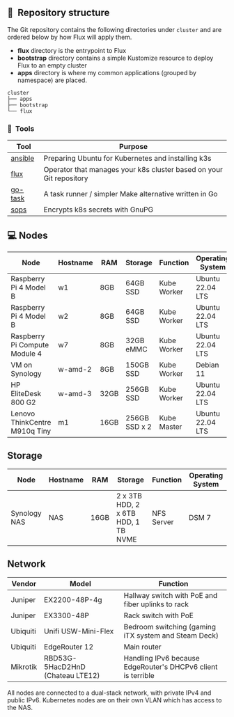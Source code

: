 ## :open_file_folder:&nbsp; Repository structure

The Git repository contains the following directories under `cluster` and are ordered below by how Flux will apply them.

- **flux** directory is the entrypoint to Flux
- **bootstrap** directory contains a simple Kustomize resource to deploy Flux to an empty cluster
- **apps** directory is where my common applications (grouped by namespace) are placed.

```
cluster
├── apps
├── bootstrap
└── flux
```

### :wrench:&nbsp; Tools

| Tool                                                               | Purpose                                                             |
|--------------------------------------------------------------------|---------------------------------------------------------------------|
| [ansible](https://www.ansible.com)                                 | Preparing Ubuntu for Kubernetes and installing k3s                  |
| [flux](https://toolkit.fluxcd.io/)                                 | Operator that manages your k8s cluster based on your Git repository |
| [go-task](https://github.com/go-task/task)                         | A task runner / simpler Make alternative written in Go              |
| [sops](https://github.com/mozilla/sops)                            | Encrypts k8s secrets with GnuPG                                     |


## 💻 Nodes
| Node                          | Hostname | RAM  | Storage       | Function    | Operating System |
|-------------------------------|----------|------|---------------|-------------|------------------|
| Raspberry Pi 4 Model B        | w1       | 8GB  | 64GB SSD      | Kube Worker | Ubuntu 22.04 LTS |
| Raspberry Pi 4 Model B        | w2       | 8GB  | 64GB SSD      | Kube Worker | Ubuntu 22.04 LTS |
| Raspberry Pi Compute Module 4 | w7       | 8GB  | 32GB eMMC     | Kube Worker | Ubuntu 22.04 LTS |
| VM on Synology                | w-amd-2  | 8GB  | 150GB SSD     | Kube Worker | Debian 11        |
| HP EliteDesk 800 G2           | w-amd-3  | 32GB | 256GB SSD     | Kube Worker | Ubuntu 22.04 LTS |
| Lenovo ThinkCentre M910q Tiny | m1       | 16GB | 256GB SSD x 2 | Kube Master | Ubuntu 22.04 LTS |

## Storage
| Node         | Hostname | RAM  | Storage                             | Function   | Operating System |
|--------------|----------|------|-------------------------------------|------------|------------------|
| Synology NAS | NAS      | 16GB | 2 x 3TB HDD, 2 x 6TB HDD, 1 TB NVME | NFS Server | DSM 7            |

## Network

| Vendor   | Model                            | Function                                                     |
|----------|----------------------------------|--------------------------------------------------------------|
| Juniper  | EX2200-48P-4g                    | Hallway switch with PoE and fiber uplinks to rack            |
| Juniper  | EX3300-48P                       | Rack switch with PoE                                         |
| Ubiquiti | Unifi USW-Mini-Flex              | Bedroom switching (gaming iTX system and Steam Deck)         |
| Ubiquiti | EdgeRouter 12                    | Main router                                                  |
| Mikrotik | RBD53G-5HacD2HnD (Chateau LTE12) | Handling IPv6 because EdgeRouter's DHCPv6 client is terrible |

All nodes are connected to a dual-stack network, with private IPv4 and public IPv6. 
Kubernetes nodes are on their own VLAN which has access to the NAS.
